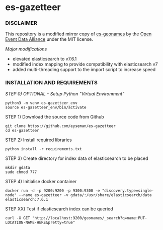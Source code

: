 # es-gazetteer

### DISCLAIMER
This repository is a modified mirror copy of [es-geonames](https://github.com/openeventdata/es-geonames) by the [Open Event Data Alliance](https://github.com/openeventdata) under the MIT license.

*Major modifications*
- elevated elasticsearch to v7.6.1
- modified index mapping to provide compatibility with elasticsearch v7
- added multi-threading support to the import script to increase speed

### INSTALLATION AND REQUIREMENTS
*STEP 0) OPTIONAL - Setup Python "Virtual Environment"*
```
python3 -m venv es-gazetteer_env
source es-gazetteer_env/bin/activate
```
STEP 1) Download the source code from Github
```
git clone https://github.com/eyseman/es-gazetteer
cd es-gazetteer
```
STEP 2) Install required libraries
```
python install -r requirements.txt
```
STEP 3) Create directory for index data of elasticsearch to be placed
```
mkdir gdata
sudo chmod 777
```
STEP 4) Initialise docker container
```
docker run -d -p 9200:9200 -p 9300:9300 -e "discovery.type=single-node" --name es-gazetteer -v gdata/:/usr/share/elasticsearch/data elasticsearch:7.6.1
```
STEP XX) Test if elasticsearch index can be queried
```
curl -X GET "http://localhost:9200/geonames/_search?q=name:PUT-LOCATION-NAME-HERE&pretty=true"
```

